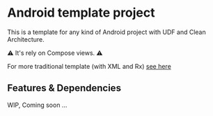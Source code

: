 # Android template project

This is a template for any kind of Android project with UDF and Clean Architecture.

:warning: It's rely on Compose views. :warning:

For more traditional template (with XML and Rx) [see here](https://github.com/annamatolay/template-android-xml/)

## Features & Dependencies

WIP, Coming soon ...
